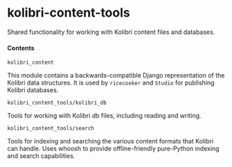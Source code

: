 # kolibri-content-tools
Shared functionality for working with Kolibri content files and databases.

#### Contents

`kolibri_content`

This module contains a backwards-compatible Django
representation of the Kolibri data structures. It is
used by `ricecooker` and `Studio` for publishing
Kolibri databases.

`kolibri_content_tools/kolibri_db`

Tools for working with Kolibri db files, including
reading and writing.

`kolibri_content_tools/search`

Tools for indexing and searching the various content
formats that Kolibri can handle. Uses whoosh to provide
offline-friendly pure-Python indexing and search
capabilities.
